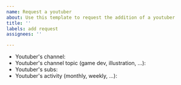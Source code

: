 ```yaml
---
name: Request a youtuber
about: Use this template to request the addition of a youtuber
title: ''
labels: add request
assignees: ''

---
```


- Youtuber's channel:
- Youtuber's channel topic (game dev, illustration, ...):
- Youtuber's subs:
- Youtuber's activity (monthly, weekly, ...):
